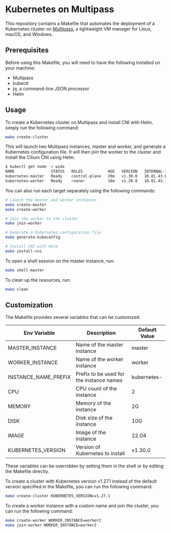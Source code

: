 Kubernetes on Multipass
===

This repository contains a Makefile that automates the deployment of a Kubernetes cluster on [Multipass](https://multipass.run/), a lightweight VM manager for Linux, macOS, and Windows.

## Prerequisites

Before using this Makefile, you will need to have the following installed on your machine:

- Multipass
- kubectl
- jq, a command-line JSON processor
- Helm

## Usage

To create a Kubernetes cluster on Multipass and install CNI with Helm, simply run the following command:

```bash
make create-cluster
```

This will launch two Multipass instances, master and worker, and generate a Kubernetes configuration file. It will then join the worker to the cluster and install the Cilium CNI using Helm.

```bash
$ kubectl get node -o wide
NAME                STATUS   ROLES           AGE   VERSION   INTERNAL-IP    EXTERNAL-IP   OS-IMAGE             KERNEL-VERSION       CONTAINER-RUNTIME
kubernetes-master   Ready    control-plane   29m   v1.30.0   10.81.43.68    <none>        Ubuntu 22.04.4 LTS   5.15.0-105-generic   containerd://1.7.0
kubernetes-worker   Ready    <none>          16m   v1.30.0   10.81.43.118   <none>        Ubuntu 22.04.4 LTS   5.15.0-105-generic   containerd://1.7.0
```

You can also run each target separately using the following commands:

```bash
# Launch the master and worker instances
make create-master
make create-worker

# Join the worker to the cluster
make join-worker

# Generate a Kubernetes configuration file
make generate-kubeconfig

# Install CNI with Helm
make install-cni
```

To open a shell session on the master instance, run:

```bash
make shell-master
```

To clean up the resources, run:

```bash
make clean
```

## Customization

The Makefile provides several variables that can be customized:

| Env Variable | Description | Default Value |
| - | - | - |
| MASTER_INSTANCE | Name of the master instance | master |
| WORKER_INSTANCE | Name of the worker instance | worker |
| INSTANCE_NAME_PREFIX | Prefix to be used for the instance names | kubernetes- |
| CPU | CPU count of the instance | 2 |
| MEMORY | Memory of the instance | 2G |
| DISK | Disk size of the instance | 10G |
| IMAGE | Image of the instance | 22.04 |
| KUBERNETES_VERSION | Version of Kubernetes to install | v1.30.0 |

These variables can be overridden by setting them in the shell or by editing the Makefile directly.

To create a cluster with Kubernetes version v1.27.1 instead of the default version specified in the Makefile, you can run the following command:

```bash
make create-cluster KUBERNETES_VERSION=v1.27.1
```

To create a worker instance with a custom name and join the cluster, you can run the following command:

```bash
make create-worker WORKER_INSTANCE=worker2
make join-worker WORKER_INSTANCE=worker2
```
